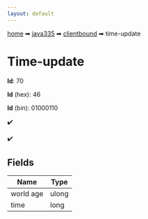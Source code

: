 ```yaml
---
layout: default
---
```


[home](/) ➡ [java335](/protocol/java335) ➡ [clientbound](/protocol/java335/clientbound) ➡ time-update

# Time-update

**Id**: 70

**Id** (hex): 46

**Id** (bin): 01000110

✔️

✔️

## Fields

Name | Type
---|---
world age | ulong
time | long

